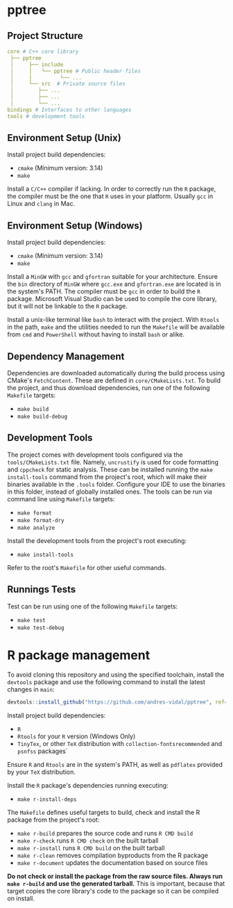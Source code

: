 # pptree

## Project Structure

```yaml
core # C++ core library
 ├── pptree
 │     ├── include
 │     │   └── pptree # Public header files
 │     │         └── ...
 │     └── src  # Private source files
 │        ├── ...
 │        ├── ...
 │        └── ...
bindings # Interfaces to other languages
tools # development tools
```

## Environment Setup (Unix)

Install project build dependencies:

- `cmake` (Minimum version: 3.14)
- `make`

Install a `C/C++` compiler if lacking. In order to correctly run the `R` package, the compiler must be the one that `R` uses in your platform. Usually `gcc` in Linux and `clang` in Mac.

## Environment Setup (Windows)

Install project build dependencies:

- `cmake` (Minimum version: 3.14)
- `make`

Install a `MinGW` with `gcc` and `gfortran` suitable for your architecture. Ensure the `bin` directory of `MinGW` where `gcc.exe` and `gfortran.exe` are located is in the system's PATH. The compiler must be `gcc` in order to build the `R` package. Microsoft Visual Studio can be used to compile the core library, but it will not be linkable to the `R` package.

Install a unix-like terminal like `bash` to interact with the project. With `Rtools` in the path, `make` and the utilities needed to run the `Makefile` will be available from `cmd` and `PowerShell` without having to install `bash` or alike.

## Dependency Management

Dependencies are downloaded automatically during the build process using CMake's `FetchContent`. These are defined in `core/CMakeLists.txt`. To build the project, and thus download dependencies, run one of the following `Makefile` targets:

- `make build`
- `make build-debug`

## Development Tools

The project comes with development tools configured via the `tools/CMakeLists.txt` file. Namely, `uncrustify` is used for code formatting and `cppcheck` for static analysis. These can be installed running the `make install-tools` command from the project's root, which will make their binaries available in the `.tools` folder. Configure your IDE to use the binaries in this folder, instead of globally installed ones. The tools can be run via command line using `Makefile` targets:

- `make format`
- `make format-dry`
- `make analyze`

Install the development tools from the project's root executing:

- `make install-tools`

Refer to the root's `Makefile` for other useful commands.

## Runnings Tests

Test can be run using one of the following `Makefile` targets:

- `make test`
- `make test-debug`


# R package management

To avoid cloning this repository and using the specified toolchain, install the `devtools` package and use the following command to install the latest changes in `main`:

```R
devtools::install_github("https://github.com/andres-vidal/pptree", ref="main-r")
```

Install project build dependencies:

- `R`
- `Rtools` for your `R` version (Windows Only)
- `TinyTex`, or other `TeX` distribution with `collection-fontsrecommended` and `psnfss` packages`

Ensure `R` and `Rtools` are in the system's PATH, as well as `pdflatex` provided by your `TeX` distribution. 

Install the `R` package's dependencies running executing:

- `make r-install-deps`

The `Makefile` defines useful targets to build, check and install the R package from the project's root:

- `make r-build` prepares the source code and runs `R CMD build`
- `make r-check` runs `R CMD check` on the built tarball
- `make r-install` runs `R CMD build` on the built tarball
- `make r-clean` removes compilation byproducts from the R package
- `make r-document` updates the documentation based on source files

**Do not check or install the package from the raw source files. Always run `make r-build` and use the generated tarball.** This is important, because that target copies the core library's code to the package so it can be compiled on install.